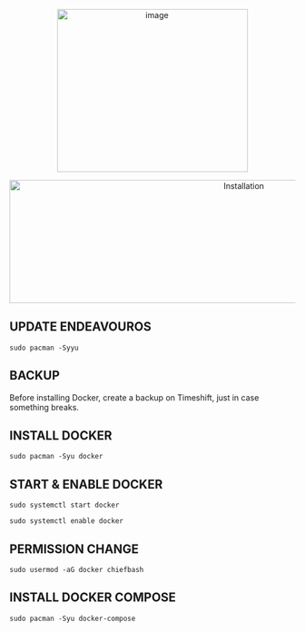 <p align="center"><img width="336" height="287" alt="image" src="https://github.com/user-attachments/assets/469d28d2-1990-46b0-bbd6-584572ef4c90" /></p>

<p align="center"><img width="810" height="217" alt="Installation" src="https://github.com/user-attachments/assets/de7e8748-7d84-4780-b8d4-fe67adfac77d" /></p>

## UPDATE ENDEAVOUROS
```
sudo pacman -Syyu
```

## BACKUP
<p>Before installing Docker, create a backup on Timeshift, just in case something breaks.</p>

## INSTALL DOCKER
```
sudo pacman -Syu docker
```

## START & ENABLE DOCKER
```
sudo systemctl start docker
```
```
sudo systemctl enable docker
```

## PERMISSION CHANGE
```
sudo usermod -aG docker chiefbash
```

## INSTALL DOCKER COMPOSE
```
sudo pacman -Syu docker-compose
```
